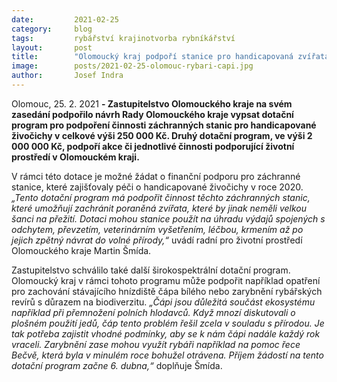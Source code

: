 ```yaml
---
date:         2021-02-25
category:     blog
tags:         rybářství krajinotvorba rybníkářství 
layout:       post
title:        "Olomoucký kraj podpoří stanice pro handicapovaná zvířata, zarybnění či hnízdiště čápů"
image:        posts/2021-02-25-olomouc-rybari-capi.jpg
author:       Josef Indra
---  
```


Olomouc,  25. 2. 2021 **- Zastupitelstvo Olomouckého kraje na svém zasedání podpořilo návrh Rady Olomouckého kraje vypsat dotační program pro podpoření činnosti záchranných stanic pro handicapované živočichy v celkové výši 250 000 Kč. Druhý dotační program, ve výši 2 000 000 Kč, podpoří akce či jednotlivé činnosti podporující životní prostředí v Olomouckém kraji.**

V rámci této dotace je možné žádat o finanční podporu pro záchranné stanice, které zajišťovaly péči o handicapované živočichy v roce 2020. *„Tento dotační program má podpořit činnost těchto záchranných stanic, které umožňují zachránit poraněná zvířata, které by jinak neměli velkou šanci na přežití. Dotaci mohou stanice použít na úhradu výdajů spojených s odchytem, převzetím, veterinárním vyšetřením, léčbou, krmením až po jejich zpětný návrat do volné přírody,“* uvádí radní pro životní prostředí Olomouckého kraje Martin Šmída.

Zastupitelstvo schválilo také další širokospektrální dotační program. Olomoucký kraj v rámci tohoto programu může podpořit například opatření pro zachování stávajícího hnízdiště čápa bílého nebo zarybnění rybářských revírů s důrazem na biodiverzitu. *„Čápi jsou důležitá součást ekosystému například při přemnožení polních hlodavců. Když mnozí diskutovali o plošném použití jedů, čáp tento problém řešil zcela v souladu s přírodou. Je tak potřeba zajistit vhodné podmínky, aby se k nám čápi nadále každý rok vraceli. Zarybnění zase mohou využít rybáři například na pomoc řece Bečvě, která byla v minulém roce bohužel otrávena. Příjem žádostí na tento dotační program začne 6. dubna,“* doplňuje Šmída.

